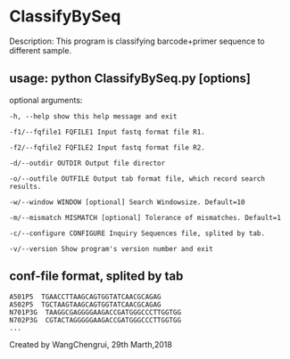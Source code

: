 # ClassifyBySeq

Description: This program is classifying barcode+primer sequence to different sample.

## usage: python ClassifyBySeq.py [options]

optional arguments:
```
-h, --help show this help message and exit

-f1/--fqfile1 FQFILE1 Input fastq format file R1.

-f2/--fqfile2 FQFILE2 Input fastq format file R2.

-d/--outdir OUTDIR Output file director

-o/--outfile OUTFILE Output tab format file, which record search results.

-w/--window WINDOW [optional] Search Windowsize. Default=10

-m/--mismatch MISMATCH [optional] Tolerance of mismatches. Default=1

-c/--configure CONFIGURE Inquiry Sequences file, splited by tab.

-v/--version Show program's version number and exit
```

## conf-file format, splited by tab
```
A501P5  TGAACCTTAAGCAGTGGTATCAACGCAGAG
A502P5  TGCTAAGTAAGCAGTGGTATCAACGCAGAG
N701P3G  TAAGGCGAGGGGAAGACCGATGGGCCCTTGGTGG
N702P3G  CGTACTAGGGGGAAGACCGATGGGCCCTTGGTGG
...
```

Created by WangChengrui, 29th Marth,2018
